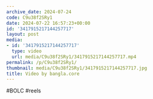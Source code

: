 ```yaml
---
archive_date: 2024-07-24
code: C9u38f2SRy1
date: 2024-07-22 16:57:23+00:00
id: '3417915217144257717'
layout: post
media:
- id: '3417915217144257717'
  type: video
  url: media/C9u38f2SRy1/3417915217144257717.mp4
permalink: /p/C9u38f2SRy1/
thumbnail: media/C9u38f2SRy1/3417915217144257717.jpg
title: Video by bangla.core
---
```


#BOLC #reels
